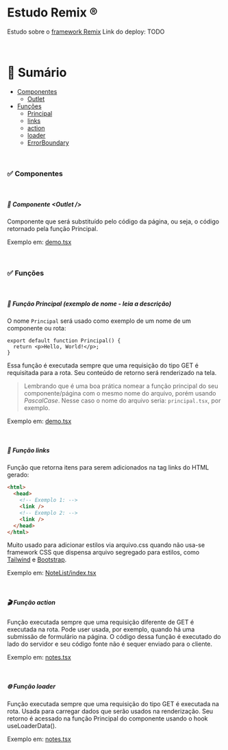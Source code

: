 # Estudo Remix ®️

Estudo sobre o [framework Remix](https://remix.run/)
Link do deploy: TODO

&nbsp;

# 🔎 Sumário

- [Componentes](#✅-componentes)
  - [Outlet](#🔁-componente-outlet)
- [Funções](#✅-funções)
  - [Principal](#🎯-função-principal-exemplo-de-nome---leia-a-descrição)
  - [links](#🔀-função-links)
  - [action](#🎬-função-action)
  - [loader](#🌐-função-loader)
  - [ErrorBoundary](#🌐-função-errorboundary)

&nbsp;

### ✅ Componentes

&nbsp;

##### 🔁 Componente \<Outlet />

Componente que será substituído pelo código da página, ou seja, o código retornado pela função Principal.

Exemplo em: [demo.tsx](./app/root.tsx)

&nbsp;

### ✅ Funções

&nbsp;

##### 🎯 Função Principal (exemplo de nome - leia a descrição)

O nome `Principal` será usado como exemplo de um nome de um componente ou rota:

```tsx
export default function Principal() {
  return <p>Hello, World!</p>;
}
```

Essa função é executada sempre que uma requisição do tipo GET é requisitada para a rota. Seu conteúdo de retorno será renderizado na tela.

> Lembrando que é uma boa prática nomear a função principal do seu componente/página com o mesmo nome do arquivo, porém usando _PascalCase_. Nesse caso o nome do arquivo seria: `principal.tsx`, por exemplo.

Exemplo em: [demo.tsx](./app/routes/demo.tsx)

&nbsp;

##### 🔀 Função links

Função que retorna itens para serem adicionados na tag links do HTML gerado:

```html
<html>
  <head>
    <!-- Exemplo 1: -->
    <link />
    <!-- Exemplo 2: -->
    <link />
  </head>
</html>
```

Muito usado para adicionar estilos via arquivo.css quando não usa-se framework CSS que dispensa arquivo segregado para estilos, como [Tailwind](https://tailwindcss.com/) e [Bootstrap](https://getbootstrap.com/).

Exemplo em: [NoteList/index.tsx](./app/components/NoteList/index.tsx)

&nbsp;

##### 🎬 Função action

Função executada sempre que uma requisição diferente de GET é executada na rota. Pode user usada, por exemplo, quando há uma submissão de formulário na página. O código dessa função é executado do lado do servidor e seu código fonte não é sequer enviado para o cliente.

Exemplo em: [notes.tsx](./app/routes/notes.tsx)

&nbsp;

##### 🌐 Função loader

Função executada sempre que uma requisição do tipo GET é executada na rota. Usada para carregar dados que serão usados na renderização. Seu retorno é acessado na função Principal do componente usando o hook useLoaderData().

Exemplo em: [notes.tsx](./app/routes/notes.tsx)
